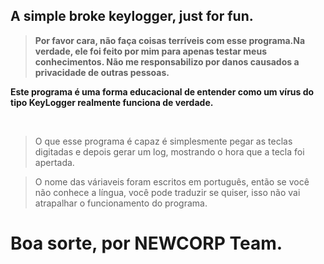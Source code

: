<h2 text-align="center">A simple broke keylogger, just for fun.</h2>


 > **Por favor cara, não faça coisas terríveis com esse programa.Na verdade, ele foi feito por mim para apenas testar meus conhecimentos. Não me responsabilizo por danos causados a privacidade de outras pessoas.**

<p>

**Este programa é uma forma educacional de entender como um vírus do tipo KeyLogger realmente funciona de verdade.**

<br>
    
> O que esse programa é capaz é simplesmente pegar as teclas digitadas e depois gerar um log, mostrando o hora que a tecla foi apertada.

</p>
<p>

>O nome das váriaveis foram escritos em português, então se você não conhece a língua, você pode traduzir se quiser, isso não vai atrapalhar o funcionamento do programa.
<p>

<h1>


Boa sorte, por NEWCORP Team.
</h1>
